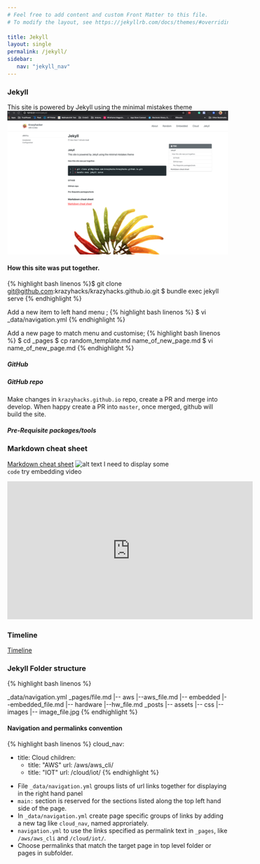 ```yaml
---
# Feel free to add content and custom Front Matter to this file.
# To modify the layout, see https://jekyllrb.com/docs/themes/#overriding-theme-defaults

title: Jekyll
layout: single
permalink: /jekyll/
sidebar:
   nav: "jekyll_nav"
---
```


### Jekyll

This site is powered by Jekyll using the minimal mistakes theme
![alt text](/assets/images/jekyll_howto.png "Map of files that update these pages.")
#### How this site was put together.
{% highlight bash linenos %}$ git clone git@github.com:krazyhacks/krazyhacks.github.io.git 
$ bundle exec jekyll serve
{% endhighlight %}

Add a new item to left hand menu ;
{% highlight bash linenos %}
$ vi _data/navigation.yml
{% endhighlight %}

Add a new page to match menu and customise;
{% highlight bash linenos %}
$ cd \_pages
$ cp random_template.md name_of_new_page.md
$ vi name_of_new_page.md
{% endhighlight %}

##### GitHub
##### GitHub repo
Make changes in `krazyhacks.github.io` repo, create a PR and merge into develop.
When happy create a PR into `master`, once merged, github will build the site.
##### Pre-Requisite packages/tools

### Markdown cheat sheet
[Markdown cheat sheet](https://www.markdownguide.org/cheat-sheet/ "Cheat Sheet")
![alt text](/assets/images/sample.png "Sample Image")
I need to display some  
	`code`
try embedding video
<iframe width="560" height="315" src="http://www.youtube.com/embed/PWf4WUoMXwg" frameborder="0"> </iframe>

### Timeline

[Timeline](https://thecdil.github.io/timelinejs-template/about.html "timeline")

### Jekyll Folder structure
 
{% highlight bash linenos %}

_data/navigation.yml
_pages/file.md
   |-- aws
        |--aws_file.md
   |-- embedded
        |--embedded_file.md
   |-- hardware
        |--hw_file.md
_posts
   |--
assets
   |-- css
   |-- images
        |-- image_file.jpg
{% endhighlight %}

#### Navigation and permalinks convention

{% highlight bash linenos %}
cloud_nav:
  - title: Cloud
    children:
      - title: "AWS"
        url: /aws/aws_cli/
      - title: "IOT"
        url: /cloud/iot/
{% endhighlight %}
* File `_data/navigation.yml` groups lists of url links together for displaying in the right hand panel
* `main:` section is reserved for the sections listed along the top left hand side of the page.
* In `_data/navigation.yml` create page specific groups of links by adding a new tag like `cloud_nav`, named approriately.
* `navigation.yml` to use the links specified as permalink text in `_pages`, like `/aws/aws_cli` and `/cloud/iot/`. 
* Choose permalinks that match the target page in top level folder or pages in subfolder.
